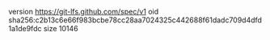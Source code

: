 version https://git-lfs.github.com/spec/v1
oid sha256:c2b13c6e66f983bcbe78cc28aa7024325c442688f61dadc709d4dfd1a1de9fdc
size 10146

